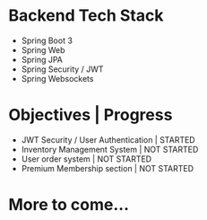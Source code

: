 
<p align="center">
<h1> Backend Tech Stack </h1>

<ul>
  
<li>Spring Boot 3</li>
<li>Spring Web</li>
<li>Spring JPA</li>
<li>Spring Security / JWT</li>
<li>Spring Websockets</li>

</ul>

<h1> Objectives | Progress </h1> 

<ul>
<li>JWT Security / User Authentication | STARTED </li>
<li>Inventory Management System | NOT STARTED </li>
<li>User order system | NOT STARTED </li>
<li>Premium Membership section | NOT STARTED </li>
  
</ul>

<h1>More to come...</h1>
</p>

